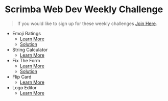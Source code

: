 # Scrimba Web Dev Weekly Challenge

> If you would like to sign up for these weekly challenges [Join Here](https://weeklychallenge.scrimba.com/).

- Emoji Ratings
  - [Learn More](https://scrimba.com/scrim/co71f4be7b8a67bc848664b3e)
  - [Solution](https://scrimba.com/scrim/cob9145abab7f3a7d4408645c)
- String Calculator
  - [Learn More](https://scrimba.com/scrim/coc3c469d9114ebc2cf00a3f7)
- Fix The Form
  - [Learn More](https://scrimba.com/scrim/co59444678a94277e45707378)
  - [Solution](https://www.youtube.com/watch?v=VOyp8Nbf5zk)
- Flip Card
  - [Learn More](https://scrimba.com/scrim/co3114109a0b171012ddf3b5b)
- Logo Editor
  - [Learn More](https://scrimba.com/scrim/crqwK6tv)